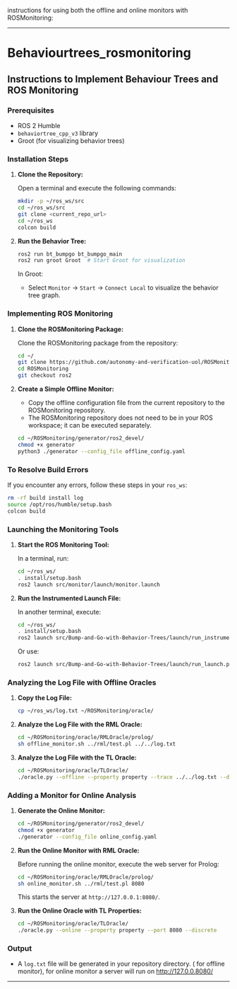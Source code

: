 instructions for using both the offline and online monitors with ROSMonitoring:

---

# **Behaviourtrees_rosmonitoring**

## Instructions to Implement Behaviour Trees and ROS Monitoring

### **Prerequisites**
- ROS 2 Humble
- `behaviortree_cpp_v3` library
- Groot (for visualizing behavior trees)

### **Installation Steps**

1. **Clone the Repository:**

   Open a terminal and execute the following commands:

   ```bash
   mkdir -p ~/ros_ws/src
   cd ~/ros_ws/src
   git clone <current_repo_url>
   cd ~/ros_ws
   colcon build
   ```

2. **Run the Behavior Tree:**

   ```bash
   ros2 run bt_bumpgo bt_bumpgo_main
   ros2 run groot Groot  # Start Groot for visualization
   ```

   In Groot:
   - Select `Monitor` -> `Start` -> `Connect Local` to visualize the behavior tree graph.

### **Implementing ROS Monitoring**

1. **Clone the ROSMonitoring Package:**

   Clone the ROSMonitoring package from the repository:

   ```bash
   cd ~/
   git clone https://github.com/autonomy-and-verification-uol/ROSMonitoring.git
   cd ROSMonitoring
   git checkout ros2
   ```

2. **Create a Simple Offline Monitor:**

   - Copy the offline configuration file from the current repository to the ROSMonitoring repository.
   - The ROSMonitoring repository does not need to be in your ROS workspace; it can be executed separately.

   ```bash
   cd ~/ROSMonitoring/generator/ros2_devel/
   chmod +x generator
   python3 ./generator --config_file offline_config.yaml
   ```

### **To Resolve Build Errors**

If you encounter any errors, follow these steps in your `ros_ws`:

```bash
rm -rf build install log
source /opt/ros/humble/setup.bash
colcon build
```

### **Launching the Monitoring Tools**

1. **Start the ROS Monitoring Tool:**

   In a terminal, run:

   ```bash
   cd ~/ros_ws/
   . install/setup.bash
   ros2 launch src/monitor/launch/monitor.launch
   ```

2. **Run the Instrumented Launch File:**

   In another terminal, execute:

   ```bash
   cd ~/ros_ws/
   . install/setup.bash
   ros2 launch src/Bump-and-Go-with-Behavior-Trees/launch/run_instrumented.launch
   ```

   Or use:

   ```bash
   ros2 launch src/Bump-and-Go-with-Behavior-Trees/launch/run_launch.py
   ```

### **Analyzing the Log File with Offline Oracles**

1. **Copy the Log File:**

   ```bash
   cp ~/ros_ws/log.txt ~/ROSMonitoring/oracle/
   ```

2. **Analyze the Log File with the RML Oracle:**

   ```bash
   cd ~/ROSMonitoring/oracle/RMLOracle/prolog/
   sh offline_monitor.sh ../rml/test.pl ../../log.txt
   ```

3. **Analyze the Log File with the TL Oracle:**

   ```bash
   cd ~/ROSMonitoring/oracle/TLOracle/
   ./oracle.py --offline --property property --trace ../../log.txt --discrete
   ```

### **Adding a Monitor for Online Analysis**

1. **Generate the Online Monitor:**

   ```bash
   cd ~/ROSMonitoring/generator/ros2_devel/
   chmod +x generator
   ./generator --config_file online_config.yaml
   ```

2. **Run the Online Monitor with RML Oracle:**

   Before running the online monitor, execute the web server for Prolog:

   ```bash
   cd ~/ROSMonitoring/oracle/RMLOracle/prolog/
   sh online_monitor.sh ../rml/test.pl 8080
   ```

   This starts the server at `http://127.0.0.1:8080/`.

3. **Run the Online Oracle with TL Properties:**

   ```bash
   cd ~/ROSMonitoring/oracle/TLOracle/
   ./oracle.py --online --property property --port 8080 --discrete
   ```

### **Output**

- A `log.txt` file will be generated in your repository directory. ( for offline monitor), for online monitor a server will run on http://127.0.0.8080/

---
